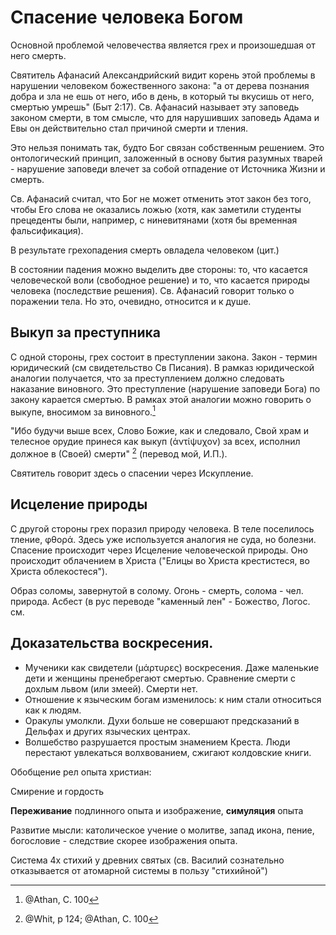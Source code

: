 # Спасение человека Богом

Основной проблемой человечества является грех и произошедшая от него смерть.

Святитель Афанасий Александрийский видит корень этой проблемы в нарушении человеком божественного закона: "а от дерева познания добра и зла не ешь от него, ибо в день, в который ты вкусишь от него, смертью умрешь" (Быт 2:17). Св. Афанасий называет эту заповедь законом смерти, в том смысле, что для нарушивших заповедь Адама и Евы он действительно стал причиной смерти и тления.

Это нельзя понимать так, будто Бог связан собственным решением. Это онтологический принцип, заложенный в основу бытия разумных тварей - нарушение заповеди влечет за собой отпадение от Источника Жизни и смерть.

Св. Афанасий считал, что Бог не может отменить этот закон без того, чтобы Его слова не оказались ложью (хотя, как заметили студенты прецеденты были, например, с ниневитянами (хотя бы временная фальсификация).

В результате грехопадения смерть овладела человеком (цит.)

В состоянии падения можно выделить две стороны: то, что касается человеческой воли (свободное решение) и то, что касается природы человека (последствие решения). Св. Афанасий говорит только о поражении тела. Но это, очевидно, относится и к душе.

<!-- ![](image/salv001.png){width=450 height=400} -->

## Выкуп за преступника

С одной стороны, грех состоит в преступлении закона. Закон - термин юридический (см свидетельство Св Писания). В рамказ юридической аналогии получается, что за преступлением должно следовать наказание виновного. Это преступление (нарушение заповеди Бога) по закону карается смертью. В рамках этой аналогии можно говорить о выкупе, вносимом за виновного.[^1] 

"Ибо будучи выше всех, Слово Божие, как и следовало, Свой храм и телесное орудие принеся как выкуп (ἀντίψυχον) за всех, исполнил должное в (Своей) смерти" [^2] (перевод мой, И.П.).

Святитель говорит здесь о спасении через Искупление.

## Исцеление природы

С другой стороны грех поразил природу человека. В теле поселилось тление, φθορά. Здесь уже используется аналогия не суда, но болезни. Спасение происходит через Исцеление человеческой природы. Оно происходит облачением в Христа ("Елицы во Христа крестистеся, во Христа облекостеся").

Образ соломы, завернутой в солому. Огонь - смерть, солома - чел. природа. Асбест (в рус переводе "каменный лен" - Божество, Логос.
см. 
    
<!-- ![](image/salv002.png){width=450 height=400} -->

## Доказательства воскресения.

* Мученики как свидетели (μάρτυρες) воскресения. 
  Даже маленькие дети и женщины пренебрегают смертью. 
  Сравнение смерти с дохлым львом (или змеей). Смерти нет. 
* Отношение к языческим богам изменилось: к ним стали относиться как к людям.
* Оракулы умолкли.
  Духи больше не совершают предсказаний в Дельфах и других языческих центрах.
* Волшебство разрушается простым знамением Креста. 
  Люди перестают увлекаться волхвованием, сжигают колдовские книги.

Обобщение рел опыта христиан:

<!-- ![](image/salv003.png){width=450 height=400} -->

Смирение и гордость

**Переживание** подлинного опыта и изображение, **симуляция** опыта

Развитие мысли: католическое учение о молитве, запад икона, пение, богословие - следствие скорее изображения опыта.

Система 4х стихий у древних святых (св. Василий сознательно отказывается от атомарной системы в пользу "стихийной")

<!-- ![](image/salv004.png){width=450 height=400} -->

<!-- Возможно стоит сказать о том, что упор на понимание греха как вины и спасение как искупление не всегда позволяет найти контакт с собеседником. Полезно указать на понимание греха как болезни и спасения как исцеление -->

[^1]: @Athan, С. 100
[^2]: @Whit, p 124; @Athan, С. 100
